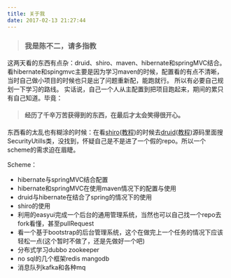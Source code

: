 ```yaml
---
title: 关于我
date: 2017-02-13 21:27:44
---
```


> ### 我是陈不二，请多指教


这两天看的东西有点杂：druid、shiro、maven、hibernate和springMVC结合。
看hibernate和spingmvc主要是因为学习maven的时候，配置看的有点不清晰，当时自己做小项目的时候也只是出了问题重新配，能跑就行。
所以有必要自己规划一下学习的路线。
实话说，自己一个人从主配置到把项目跑起来，期间的累只有自己知道。毕竟：
> #### 经历了千辛万苦获得到的东西，在最后才太会笑得很开心。

东西看的太乱也有糊涂的时候：在看[shiro](https://github.com/apache/shiro)([教程](http://jinnianshilongnian.iteye.com/blog/2018398))的时候去[druid](https://github.com/alibaba/druid)([教程](http://blog.csdn.net/yunnysunny/article/details/8657095))源码里面搜SecurityUtills类，没找到，怀疑自己是不是进了一个假的repo。所以一个scheme的需求迫在眉睫。

Scheme：
- hibernate与springMVC结合配置 
- hibernate和springMVC在使用maven情况下的配置与使用 
- druid与hibernate在结合了spring的情况下的使用  
- shiro的使用
- 利用的easyui完成一个后台的通用管理系统，当然也可以自己找一个repo去fork看懂，甚至pullRequest
- 看一个基于bootstrap的后台管理系统，这个在做完上一个任务的情况下应该轻松一点(这个暂时不做了，还是先做好一个吧)
- 分布式学习dubbo zookeeper
- no sql的几个框架redis mangodb
- 消息队列kafka和各种mq
